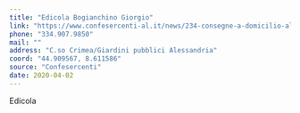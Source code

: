 ```yaml
---
title: "Edicola Bogianchino Giorgio"
link: "https://www.confesercenti-al.it/news/234-consegne-a-domicilio-alessandria-lista-aggiornata-al-26-marzo.html"
phone: "334.907.9850"
mail: ""
address: "C.so Crimea/Giardini pubblici Alessandria"
coord: "44.909567, 8.611586"
source: "Confesercenti"
date: 2020-04-02
---
```


Edicola
